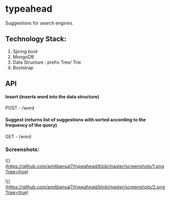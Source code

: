 # typeahead

Suggestions for search engines.

## Technology Stack:

1. Spring boot
2. MongoDB
3. Data Structure : prefix Tree/ Trie
4. Bootstrap

## API


#### Insert (inserts word into the data structure)
POST - /word


#### Suggest (returns list of suggestions with sorted according to the frequency of the query)
GET - /word 

### Screenshots:




![] (https://github.com/amitbansal7/typeahead/blob/master/screenshots/1.png?raw=true)


![] (https://github.com/amitbansal7/typeahead/blob/master/screenshots/2.png?raw=true)
